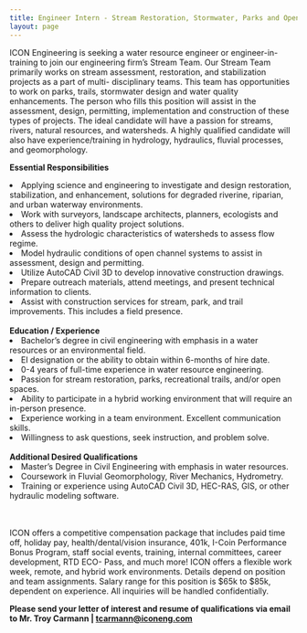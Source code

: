 ```yaml
---
title: Engineer Intern - Stream Restoration, Stormwater, Parks and Open Space
layout: page
---
```

ICON Engineering is seeking a water resource engineer or engineer-in-training to join our engineering
firm’s Stream Team. Our Stream Team primarily works on stream assessment, restoration, and stabilization projects as a part of multi-
disciplinary teams. This team has opportunities to work on parks, trails, stormwater design and water quality enhancements. The
person who fills this position will assist in the assessment, design, permitting, implementation and construction of these types of
projects. The ideal candidate will have a passion for streams, rivers, natural resources, and watersheds. A highly qualified candidate
will also have experience/training in hydrology, hydraulics, fluvial processes, and geomorphology.

<b>Essential Responsibilities</b>
<li>Applying science and engineering to investigate and design restoration, stabilization, and enhancement, solutions for
degraded riverine, riparian, and urban waterway environments.</li>
<li>Work with surveyors, landscape architects, planners, ecologists and others to deliver high quality project solutions.</li>
<li>Assess the hydrologic characteristics of watersheds to assess flow regime.</li>
<li>Model hydraulic conditions of open channel systems to assist in assessment, design and permitting.</li>
<li>Utilize AutoCAD Civil 3D to develop innovative construction drawings.</li>
<li>Prepare outreach materials, attend meetings, and present technical information to clients.</li>
<li>Assist with construction services for stream, park, and trail improvements. This includes a field presence.</li>

<br>
<b>Education / Experience</b>

<li>Bachelor’s degree in civil engineering with emphasis in a water resources or an environmental field.</li>
<li>EI designation or the ability to obtain within 6-months of hire date.</li>
<li>0-4 years of full-time experience in water resource engineering.</li>
<li>Passion for stream restoration, parks, recreational trails, and/or open spaces.</li>
<li>Ability to participate in a hybrid working environment that will require an in-person presence.</li>
<li>Experience working in a team environment. Excellent communication skills.</li>
<li>Willingness to ask questions, seek instruction, and problem solve.</li>

<br>
<b> Additional Desired Qualifications </b>
<li>Master’s Degree in Civil Engineering with emphasis in water resources.</li>
<li>Coursework in Fluvial Geomorphology, River Mechanics, Hydrometry.</li>
<li>Training or experience using AutoCAD Civil 3D, HEC-RAS, GIS, or other hydraulic modeling software.</li>


<br>
<br>

ICON offers a competitive compensation package that includes paid time off, holiday pay, health/dental/vision insurance,
401k, I-Coin Performance Bonus Program, staff social events, training, internal committees, career development, RTD ECO-
Pass, and much more! ICON offers a flexible work week, remote, and hybrid work environments. Details depend on position and team assignments. Salary range for this position is $65k to $85k, dependent on experience. All inquiries will be handled confidentially.

<b>Please send your letter of interest and resume of qualifications via email to
Mr. Troy Carmann | <tcarmann@iconeng.com></b>
